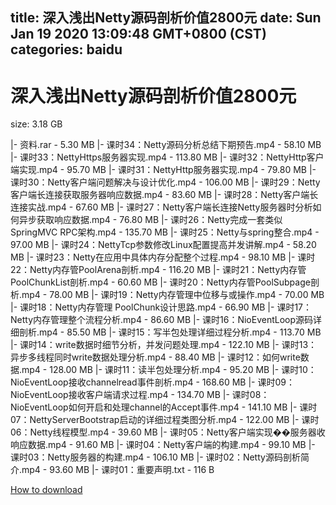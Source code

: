 
title: 深入浅出Netty源码剖析价值2800元
date: Sun Jan 19 2020 13:09:48 GMT+0800 (CST)    
categories: baidu
---

# 深入浅出Netty源码剖析价值2800元
size: 3.18 GB
 
 
|- 资料.rar - 5.30 MB
|- 课时34：Netty源码分析总结下期预告.mp4 - 58.10 MB
|- 课时33：NettyHttps服务器实现.mp4 - 113.80 MB
|- 课时32：NettyHttp客户端实现.mp4 - 95.70 MB
|- 课时31：NettyHttp服务器实现.mp4 - 79.80 MB
|- 课时30：Netty客户端问题解决与设计优化.mp4 - 106.00 MB
|- 课时29：Netty客户端长连接获取服务器响应数据.mp4 - 83.60 MB
|- 课时28：Netty客户端长连接实战.mp4 - 67.60 MB
|- 课时27：Netty客户端长连接Netty服务器时分析如何异步获取响应数据.mp4 - 76.80 MB
|- 课时26：Netty完成一套类似SpringMVC RPC架构.mp4 - 135.70 MB
|- 课时25：Netty与spring整合.mp4 - 97.00 MB
|- 课时24：NettyTcp参数修改Linux配置提高并发讲解.mp4 - 58.20 MB
|- 课时23：Netty在应用中具体内存分配整个过程.mp4 - 98.10 MB
|- 课时22：Netty内存管PoolArena剖析.mp4 - 116.20 MB
|- 课时21：Netty内存管PoolChunkList剖析.mp4 - 60.60 MB
|- 课时20：Netty内存管PoolSubpage剖析.mp4 - 78.00 MB
|- 课时19：Netty内存管理中位移与或操作.mp4 - 70.00 MB
|- 课时18：Netty内存管理 PoolChunk设计思路.mp4 - 66.90 MB
|- 课时17：Netty内存管理整个流程分析.mp4 - 86.60 MB
|- 课时16：NioEventLoop源码详细剖析.mp4 - 85.50 MB
|- 课时15：写半包处理详细过程分析.mp4 - 113.70 MB
|- 课时14：write数据时细节分析，并发问题处理.mp4 - 122.10 MB
|- 课时13：异步多线程同时write数据处理分析.mp4 - 88.40 MB
|- 课时12：如何write数据.mp4 - 128.00 MB
|- 课时11：读半包处理分析.mp4 - 95.20 MB
|- 课时10：NioEventLoop接收channelread事件剖析.mp4 - 168.60 MB
|- 课时09：NioEventLoop接收客户端请求过程.mp4 - 134.70 MB
|- 课时08：NioEventLoop如何开启和处理channel的Accept事件.mp4 - 141.10 MB
|- 课时07：NettyServerBootstrap启动的详细过程类图分析.mp4 - 122.00 MB
|- 课时06：Netty线程模型.mp4 - 39.60 MB
|- 课时05：Netty客户端实现��服务器收响应数据.mp4 - 91.60 MB
|- 课时04：Netty客户端的构建.mp4 - 99.10 MB
|- 课时03：Netty服务器的构建.mp4 - 106.10 MB
|- 课时02：Netty源码剖析简介.mp4 - 93.60 MB
|- 课时01：重要声明.txt - 116 B

[How to download](https://bpcam.bemobtrk.com/go/2ceec3aa-1ca2-46d6-b9ff-aaa5c184517c?jno=638)